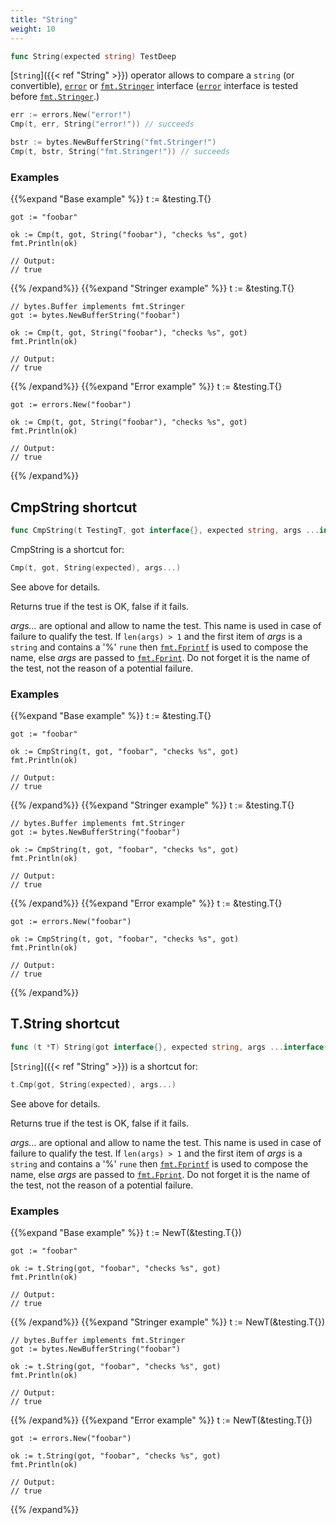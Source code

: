 ```yaml
---
title: "String"
weight: 10
---
```


```go
func String(expected string) TestDeep
```

[`String`]({{< ref "String" >}}) operator allows to compare a `string` (or convertible), [`error`](https://golang.org/pkg/builtin/#error)
or [`fmt.Stringer`](https://golang.org/pkg/fmt/#Stringer) interface ([`error`](https://golang.org/pkg/builtin/#error) interface is tested before
[`fmt.Stringer`](https://golang.org/pkg/fmt/#Stringer).)

```go
err := errors.New("error!")
Cmp(t, err, String("error!")) // succeeds

bstr := bytes.NewBufferString("fmt.Stringer!")
Cmp(t, bstr, String("fmt.Stringer!")) // succeeds
```


### Examples

{{%expand "Base example" %}}	t := &testing.T{}

	got := "foobar"

	ok := Cmp(t, got, String("foobar"), "checks %s", got)
	fmt.Println(ok)

	// Output:
	// true
{{% /expand%}}
{{%expand "Stringer example" %}}	t := &testing.T{}

	// bytes.Buffer implements fmt.Stringer
	got := bytes.NewBufferString("foobar")

	ok := Cmp(t, got, String("foobar"), "checks %s", got)
	fmt.Println(ok)

	// Output:
	// true
{{% /expand%}}
{{%expand "Error example" %}}	t := &testing.T{}

	got := errors.New("foobar")

	ok := Cmp(t, got, String("foobar"), "checks %s", got)
	fmt.Println(ok)

	// Output:
	// true
{{% /expand%}}
## CmpString shortcut

```go
func CmpString(t TestingT, got interface{}, expected string, args ...interface{}) bool
```

CmpString is a shortcut for:

```go
Cmp(t, got, String(expected), args...)
```

See above for details.

Returns true if the test is OK, false if it fails.

*args...* are optional and allow to name the test. This name is
used in case of failure to qualify the test. If `len(args) > 1` and
the first item of *args* is a `string` and contains a '%' `rune` then
[`fmt.Fprintf`](https://golang.org/pkg/fmt/#Fprintf) is used to compose the name, else *args* are passed to
[`fmt.Fprint`](https://golang.org/pkg/fmt/#Fprint). Do not forget it is the name of the test, not the
reason of a potential failure.


### Examples

{{%expand "Base example" %}}	t := &testing.T{}

	got := "foobar"

	ok := CmpString(t, got, "foobar", "checks %s", got)
	fmt.Println(ok)

	// Output:
	// true
{{% /expand%}}
{{%expand "Stringer example" %}}	t := &testing.T{}

	// bytes.Buffer implements fmt.Stringer
	got := bytes.NewBufferString("foobar")

	ok := CmpString(t, got, "foobar", "checks %s", got)
	fmt.Println(ok)

	// Output:
	// true
{{% /expand%}}
{{%expand "Error example" %}}	t := &testing.T{}

	got := errors.New("foobar")

	ok := CmpString(t, got, "foobar", "checks %s", got)
	fmt.Println(ok)

	// Output:
	// true
{{% /expand%}}
## T.String shortcut

```go
func (t *T) String(got interface{}, expected string, args ...interface{}) bool
```

[`String`]({{< ref "String" >}}) is a shortcut for:

```go
t.Cmp(got, String(expected), args...)
```

See above for details.

Returns true if the test is OK, false if it fails.

*args...* are optional and allow to name the test. This name is
used in case of failure to qualify the test. If `len(args) > 1` and
the first item of *args* is a `string` and contains a '%' `rune` then
[`fmt.Fprintf`](https://golang.org/pkg/fmt/#Fprintf) is used to compose the name, else *args* are passed to
[`fmt.Fprint`](https://golang.org/pkg/fmt/#Fprint). Do not forget it is the name of the test, not the
reason of a potential failure.


### Examples

{{%expand "Base example" %}}	t := NewT(&testing.T{})

	got := "foobar"

	ok := t.String(got, "foobar", "checks %s", got)
	fmt.Println(ok)

	// Output:
	// true
{{% /expand%}}
{{%expand "Stringer example" %}}	t := NewT(&testing.T{})

	// bytes.Buffer implements fmt.Stringer
	got := bytes.NewBufferString("foobar")

	ok := t.String(got, "foobar", "checks %s", got)
	fmt.Println(ok)

	// Output:
	// true
{{% /expand%}}
{{%expand "Error example" %}}	t := NewT(&testing.T{})

	got := errors.New("foobar")

	ok := t.String(got, "foobar", "checks %s", got)
	fmt.Println(ok)

	// Output:
	// true
{{% /expand%}}
